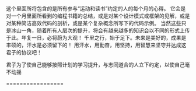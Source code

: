 这个里面所将包含的是所有参与“运动和读书”约定的人的每个月的心得。
它会是对一个月里面所看到的编程书籍的总结，或是对某个设计模式或框架的见解，或是对某种简洁高效代码的剖析，或是某个复杂概念所写下的代码示例。
当然这些只是冰山一角，随着所有人层次的提升，将会有越来越多的知识会以不同的形式上传于此。年复一日，必将蔚为大观！
千里之行，始于足下。未来是美好的，成果是丰硕的，汗水是必须留下的！
用汗水，用勤奋，用坚持，用智慧来坚守并达成这君子的协议吧！

君子为了使自己能够按照计划的学习提升，与志同道合的人立下约定，以使自己毫不动摇

=================
